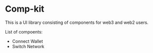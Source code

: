 # Comp-kit

This is a UI library consisting of components for web3 and web2 users.

List of compoents:
- Connect Wallet
- Switch Network
